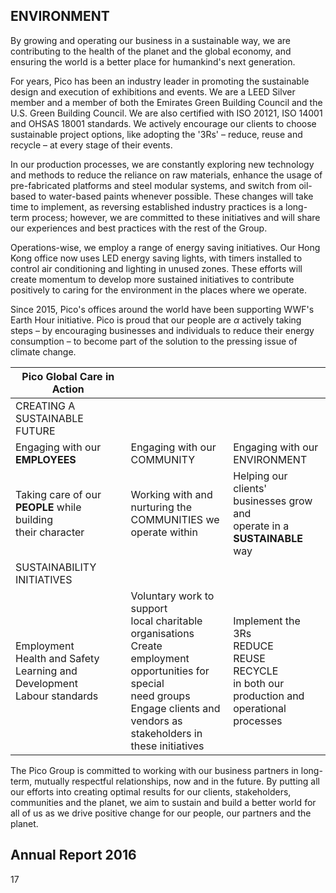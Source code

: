 ## ENVIRONMENT

By growing and operating our business in a sustainable way, we are contributing to the health of the planet and the global economy, and ensuring the world is a better place for humankind's next generation.

For years, Pico has been an industry leader in promoting the sustainable design and execution of exhibitions and events. We are a LEED Silver member and a member of both the Emirates Green Building Council and the U.S. Green Building Council. We are also certified with ISO 20121, ISO 14001 and OHSAS 18001 standards. We actively encourage our clients to choose sustainable project options, like adopting the '3Rs' – reduce, reuse and recycle – at every stage of their events.

In our production processes, we are constantly exploring new technology and methods to reduce the reliance on raw materials, enhance the usage of pre-fabricated platforms and steel modular systems, and switch from oil-based to water-based paints whenever possible. These changes will take time to implement, as reversing established industry practices is a long-term process; however, we are committed to these initiatives and will share our experiences and best practices with the rest of the Group.

Operations-wise, we employ a range of energy saving initiatives. Our Hong Kong office now uses LED energy saving lights, with timers installed to control air conditioning and lighting in unused zones. These efforts will create momentum to develop more sustained initiatives to contribute positively to caring for the environment in the places where we operate.

Since 2015, Pico's offices around the world have been supporting WWF's Earth Hour initiative. Pico is proud that our people are  $\alpha$  actively taking steps – by encouraging businesses and individuals to reduce their energy consumption – to become part of the solution to the pressing issue of climate change.

| Pico Global Care in Action                                                      |                                                                                                                                                                                                    |                                                                                                        |
|---------------------------------------------------------------------------------|----------------------------------------------------------------------------------------------------------------------------------------------------------------------------------------------------|--------------------------------------------------------------------------------------------------------|
| CREATING A SUSTAINABLE FUTURE                                                   |                                                                                                                                                                                                    |                                                                                                        |
| Engaging with our<br><b>EMPLOYEES</b>                                           | Engaging with our<br>COMMUNITY                                                                                                                                                                     | Engaging with our<br>ENVIRONMENT                                                                       |
| Taking care of our<br><b>PEOPLE</b> while building<br>their character           | Working with and<br>nurturing the<br>COMMUNITIES we<br>operate within                                                                                                                              | Helping our clients'<br>businesses grow and<br>operate in a<br><b>SUSTAINABLE</b> way                  |
| SUSTAINABILITY INITIATIVES                                                      |                                                                                                                                                                                                    |                                                                                                        |
| Employment<br>Health and Safety<br>Learning and Development<br>Labour standards | Voluntary work to support<br>local charitable organisations<br>Create employment<br>opportunities for special<br>need groups<br>Engage clients and vendors as<br>stakeholders in these initiatives | Implement the 3Rs<br>REDUCE<br>REUSE<br>RECYCLE<br>in both our production and<br>operational processes |

The Pico Group is committed to working with our business partners in long-term, mutually respectful relationships, now and in the future. By putting all our efforts into creating optimal results for our clients, stakeholders, communities and the planet, we aim to sustain and build a better world for all of us as we drive positive change for our people, our partners and the planet.

## Annual Report 2016

17